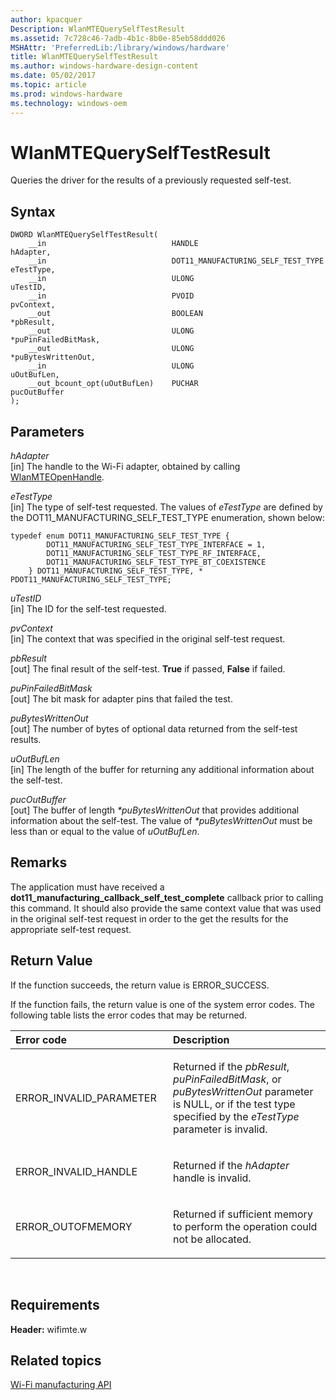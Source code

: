 ```yaml
---
author: kpacquer
Description: WlanMTEQuerySelfTestResult
ms.assetid: 7c728c46-7adb-4b1c-8b0e-85eb58ddd026
MSHAttr: 'PreferredLib:/library/windows/hardware'
title: WlanMTEQuerySelfTestResult
ms.author: windows-hardware-design-content
ms.date: 05/02/2017
ms.topic: article
ms.prod: windows-hardware
ms.technology: windows-oem
---
```


# WlanMTEQuerySelfTestResult


Queries the driver for the results of a previously requested self-test.

## <span id="Syntax"></span><span id="syntax"></span><span id="SYNTAX"></span>Syntax


``` syntax
DWORD WlanMTEQuerySelfTestResult(
    __in                            HANDLE                              hAdapter,
    __in                            DOT11_MANUFACTURING_SELF_TEST_TYPE  eTestType,
    __in                            ULONG                               uTestID,
    __in                            PVOID                               pvContext,
    __out                           BOOLEAN                             *pbResult,
    __out                           ULONG                               *puPinFailedBitMask,
    __out                           ULONG                               *puBytesWrittenOut,
    __in                            ULONG                               uOutBufLen,
    __out_bcount_opt(uOutBufLen)    PUCHAR                              pucOutBuffer
);
```

## <span id="Parameters"></span><span id="parameters"></span><span id="PARAMETERS"></span>Parameters


<span id="hAdapter"></span><span id="hadapter"></span><span id="HADAPTER"></span>*hAdapter*  
\[in\] The handle to the Wi-Fi adapter, obtained by calling [WlanMTEOpenHandle](wlanmteopenhandle.md).

<span id="eTestType"></span><span id="etesttype"></span><span id="ETESTTYPE"></span>*eTestType*  
\[in\] The type of self-test requested. The values of *eTestType* are defined by the DOT11\_MANUFACTURING\_SELF\_TEST\_TYPE enumeration, shown below:

``` syntax
typedef enum DOT11_MANUFACTURING_SELF_TEST_TYPE {
        DOT11_MANUFACTURING_SELF_TEST_TYPE_INTERFACE = 1,
        DOT11_MANUFACTURING_SELF_TEST_TYPE_RF_INTERFACE,
        DOT11_MANUFACTURING_SELF_TEST_TYPE_BT_COEXISTENCE
    } DOT11_MANUFACTURING_SELF_TEST_TYPE, * PDOT11_MANUFACTURING_SELF_TEST_TYPE;
```

<span id="uTestID"></span><span id="utestid"></span><span id="UTESTID"></span>*uTestID*  
\[in\] The ID for the self-test requested.

<span id="pvContext"></span><span id="pvcontext"></span><span id="PVCONTEXT"></span>*pvContext*  
\[in\] The context that was specified in the original self-test request.

<span id="pbResult"></span><span id="pbresult"></span><span id="PBRESULT"></span>*pbResult*  
\[out\] The final result of the self-test. **True** if passed, **False** if failed.

<span id="puPinFailedBitMask"></span><span id="pupinfailedbitmask"></span><span id="PUPINFAILEDBITMASK"></span>*puPinFailedBitMask*  
\[out\] The bit mask for adapter pins that failed the test.

<span id="puBytesWrittenOut"></span><span id="pubyteswrittenout"></span><span id="PUBYTESWRITTENOUT"></span>*puBytesWrittenOut*  
\[out\] The number of bytes of optional data returned from the self-test results.

<span id="uOutBufLen"></span><span id="uoutbuflen"></span><span id="UOUTBUFLEN"></span>*uOutBufLen*  
\[in\] The length of the buffer for returning any additional information about the self-test.

<span id="pucOutBuffer"></span><span id="pucoutbuffer"></span><span id="PUCOUTBUFFER"></span>*pucOutBuffer*  
\[out\] The buffer of length *\*puBytesWrittenOut* that provides additional information about the self-test. The value of *\*puBytesWrittenOut* must be less than or equal to the value of *uOutBufLen*.

## <span id="Remarks"></span><span id="remarks"></span><span id="REMARKS"></span>Remarks


The application must have received a **dot11\_manufacturing\_callback\_self\_test\_complete** callback prior to calling this command. It should also provide the same context value that was used in the original self-test request in order to the get the results for the appropriate self-test request.

## <span id="Return_Value"></span><span id="return_value"></span><span id="RETURN_VALUE"></span>Return Value


If the function succeeds, the return value is ERROR\_SUCCESS.

If the function fails, the return value is one of the system error codes. The following table lists the error codes that may be returned.

<table>
<colgroup>
<col width="50%" />
<col width="50%" />
</colgroup>
<thead>
<tr class="header">
<th align="left">Error code</th>
<th align="left">Description</th>
</tr>
</thead>
<tbody>
<tr class="odd">
<td align="left"><p>ERROR_INVALID_PARAMETER</p></td>
<td align="left"><p>Returned if the <em>pbResult</em>, <em>puPinFailedBitMask</em>, or <em>puBytesWrittenOut</em> parameter is NULL, or if the test type specified by the <em>eTestType</em> parameter is invalid.</p></td>
</tr>
<tr class="even">
<td align="left"><p>ERROR_INVALID_HANDLE</p></td>
<td align="left"><p>Returned if the <em>hAdapter</em> handle is invalid.</p></td>
</tr>
<tr class="odd">
<td align="left"><p>ERROR_OUTOFMEMORY</p></td>
<td align="left"><p>Returned if sufficient memory to perform the operation could not be allocated.</p></td>
</tr>
</tbody>
</table>

 

## <span id="Requirements"></span><span id="requirements"></span><span id="REQUIREMENTS"></span>Requirements


**Header:** wifimte.w

## <span id="related_topics"></span>Related topics


[Wi-Fi manufacturing API](wi-fi-manufacturing-api.md)

 

 






